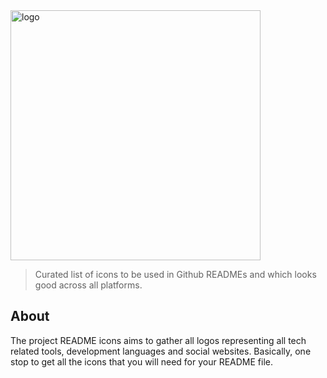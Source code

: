 <img alt="logo" src="https://raw.githubusercontent.com/rahul-jha98/README_icons/master/logo.svg" width="400">

> Curated list of icons to be used in Github READMEs and which looks good across all platforms.

## About

The project README icons aims to gather all logos representing all tech related tools, development languages and social websites. Basically, one stop to get all the icons that you will need for your README file. 
